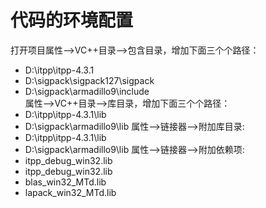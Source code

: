 # 代码的环境配置
打开项目属性-->VC++目录-->包含目录，增加下面三个个路径： 
- D:\itpp\itpp-4.3.1
- D:\sigpack\sigpack127\sigpack
- D:\sigpack\armadillo9\include\
属性-->VC++目录-->库目录，增加下面三个个路径：
- D:\itpp\itpp-4.3.1\lib
- D:\sigpack\armadillo9\lib
属性-->链接器-->附加库目录:
- D:\itpp\itpp-4.3.1\lib
- D:\sigpack\armadillo9\lib
属性-->链接器-->附加依赖项:
- itpp_debug_win32.lib
- itpp_debug_win32.lib
- blas_win32_MTd.lib
- lapack_win32_MTd.lib
